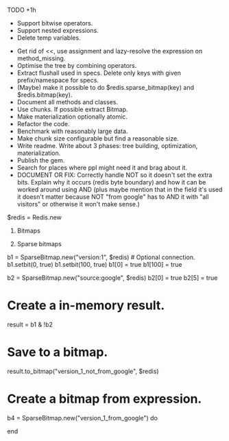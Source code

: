 TODO +1h

+ Support bitwise operators.
+ Support nested expressions.
+ Delete temp variables.
   
- Get rid of <<, use assignment and lazy-resolve the expression on method_missing.
- Optimise the tree by combining operators.
- Extract flushall used in specs. Delete only keys with given prefix/namespace for specs.
- (Maybe) make it possible to do $redis.sparse_bitmap(key) and $redis.bitmap(key).
- Document all methods and classes.
- Use chunks. If possible extract Bitmap.
- Make materialization optionally atomic.
- Refactor the code.
- Benchmark with reasonably large data.
- Make chunk size configurable but find a reasonable size.
- Write readme. Write about 3 phases: tree building, optimization, materialization.
- Publish the gem.
- Search for places where ppl might need it and brag about it.
- DOCUMENT OR FIX: Correctly handle NOT so it doesn't set the extra bits. Explain why it occurs (redis byte boundary) and how it can be worked around using AND (plus maybe mention that in the field it's used it doesn't matter because NOT "from google" has to AND it with "all visitors" or otherwise it won't make sense.)


$redis = Redis.new

1. Bitmaps


2. Sparse bitmaps

b1 = SparseBitmap.new("version:1", $redis) # Optional connection.
b1.setbit(0, true)
b1.setbit(100, true)
b1[0] = true
b1[100] = true

b2 = SparseBitmap.new("source:google", $redis)
b2[0] = true
b2[5] = true


# Create a in-memory result.

result = b1 & !b2

# Save to a bitmap.

result.to_bitmap("version_1_not_from_google", $redis)


# Create a bitmap from expression.

b4 = SparseBitmap.new("version_1_from_google") do

end